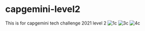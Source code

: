 # capgemini-level2
This is for capgemini tech challenge 2021 level 2
![1c](https://user-images.githubusercontent.com/63970982/93022607-cc3d6100-f607-11ea-92df-5cebfdecf28b.png)
![3c](https://user-images.githubusercontent.com/63970982/93022611-ce9fbb00-f607-11ea-92ba-a56b357b32c8.png)
![4c](https://user-images.githubusercontent.com/63970982/93022614-d0697e80-f607-11ea-839d-2b5975576799.png)
